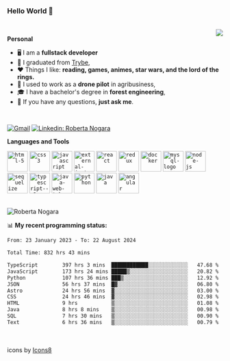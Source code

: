 ### Hello World 👋

<br />

<img align="right" src="https://github.blog/wp-content/uploads/2018/10/46896184-b679fc80-ce30-11e8-88bf-921e9b788f7c.gif?resize=200%2C200"  />

**Personal**
- 🖥️ I am a **fullstack developer**
- 📖 I graduated from [Trybe](https://www.betrybe.com/),
- ❤️ Things I like: **reading, games, animes, star wars, and the lord of the rings.** 
- 🌾 I used to work as a **drone pilot** in agribusiness,
- 🎓 I have a bachelor's degree in **forest engineering**,
- 💬 If you have any questions, **just ask me**.

<br />

[![Gmail](https://img.icons8.com/neon/96/gmail.png)](mailto:r.nogara.dev@gmail.com)
[![Linkedin: Roberta Nogara](https://img.icons8.com/neon/96/linkedin.png)](https://www.linkedin.com/in/robertanogara/)

**Languages and Tools**  

<code><img width="48" height="48" src="https://img.icons8.com/fluency/48/html-5.png" alt="html-5"/></code>
<code><img width="48" height="48" src="https://img.icons8.com/fluency/48/css3.png" alt="css3"/></code>
<code><img width="48" height="48" src="https://img.icons8.com/fluency/48/javascript.png" alt="javascript"/></code>
<code><img width="48" height="48" src="https://img.icons8.com/external-tal-revivo-color-tal-revivo/48/external-jest-can-collect-code-coverage-information-from-entire-projects-logo-color-tal-revivo.png" alt="external-jest-can-collect-code-coverage-information-from-entire-projects-logo-color-tal-revivo"/></code>
<code><img width="48" height="48" src="https://img.icons8.com/office/40/react.png" alt="react"/></code>
<code><img width="48" height="48" src="https://img.icons8.com/color/48/redux.png" alt="redux"/></code>
<code><img width="48" height="48" src="https://img.icons8.com/fluency/48/docker.png" alt="docker"/></code>
<code><img width="48" height="48" src="https://img.icons8.com/fluency/48/mysql-logo.png" alt="mysql-logo"/></code>
<code><img width="48" height="48" src="https://img.icons8.com/fluency/48/node-js.png" alt="node-js"/></code>
<code><img width="48" height="48" src="https://cdn.icon-icons.com/icons2/2415/PNG/512/sequelize_original_logo_icon_146348.png" alt="sequelize"/></code>
<code><img width="48" height="48" src="https://img.icons8.com/fluency/48/typescript--v2.png" alt="typescript--v2"/></code>
<code><img width="48" height="48" src="https://img.icons8.com/color/48/java-web-token.png" alt="java-web-token"/></code>
<code><img width="48" height="48" src="https://img.icons8.com/fluency/48/python.png" alt="python"/></code>
<code><img width="48" height="48" src="https://img.icons8.com/color/48/java-coffee-cup-logo--v1.png" alt="java"/></code>
<code><img width="48" height="48" src="https://img.icons8.com/fluency/48/angularjs.png" alt="angular"/></code>

<br />
<img src="https://github-readme-stats.vercel.app/api?username=rnogara&count_private=true&show_icons=true" alt="Roberta Nogara" />
<br />

📊 **My recent programming status:**
<!--START_SECTION:waka-->

```txt
From: 23 January 2023 - To: 22 August 2024

Total Time: 832 hrs 43 mins

TypeScript        397 hrs 3 mins  ████████████░░░░░░░░░░░░░   47.68 %
JavaScript        173 hrs 24 mins █████▒░░░░░░░░░░░░░░░░░░░   20.82 %
Python            107 hrs 36 mins ███▒░░░░░░░░░░░░░░░░░░░░░   12.92 %
JSON              56 hrs 37 mins  █▓░░░░░░░░░░░░░░░░░░░░░░░   06.80 %
Astro             24 hrs 56 mins  ▓░░░░░░░░░░░░░░░░░░░░░░░░   03.00 %
CSS               24 hrs 46 mins  ▓░░░░░░░░░░░░░░░░░░░░░░░░   02.98 %
HTML              9 hrs           ▒░░░░░░░░░░░░░░░░░░░░░░░░   01.08 %
Java              8 hrs 8 mins    ▒░░░░░░░░░░░░░░░░░░░░░░░░   00.98 %
SQL               7 hrs 30 mins   ▒░░░░░░░░░░░░░░░░░░░░░░░░   00.90 %
Text              6 hrs 36 mins   ▒░░░░░░░░░░░░░░░░░░░░░░░░   00.79 %
```

<!--END_SECTION:waka-->

<br />
<br />
icons by <a href="https://icons8.com">Icons8</a>
